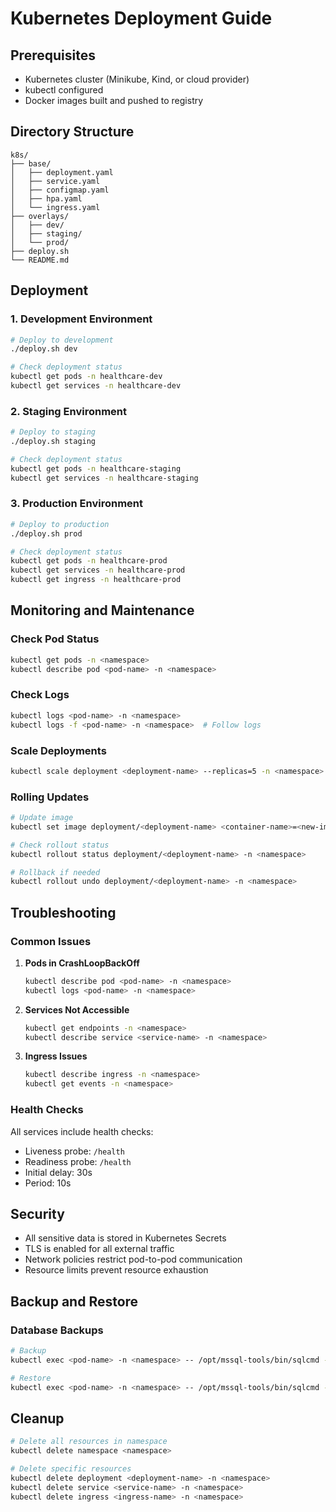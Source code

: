 # Kubernetes Deployment Guide

## Prerequisites

- Kubernetes cluster (Minikube, Kind, or cloud provider)
- kubectl configured
- Docker images built and pushed to registry

## Directory Structure

```
k8s/
├── base/
│   ├── deployment.yaml
│   ├── service.yaml
│   ├── configmap.yaml
│   ├── hpa.yaml
│   └── ingress.yaml
├── overlays/
│   ├── dev/
│   ├── staging/
│   └── prod/
├── deploy.sh
└── README.md
```

## Deployment

### 1. Development Environment

```bash
# Deploy to development
./deploy.sh dev

# Check deployment status
kubectl get pods -n healthcare-dev
kubectl get services -n healthcare-dev
```

### 2. Staging Environment

```bash
# Deploy to staging
./deploy.sh staging

# Check deployment status
kubectl get pods -n healthcare-staging
kubectl get services -n healthcare-staging
```

### 3. Production Environment

```bash
# Deploy to production
./deploy.sh prod

# Check deployment status
kubectl get pods -n healthcare-prod
kubectl get services -n healthcare-prod
kubectl get ingress -n healthcare-prod
```

## Monitoring and Maintenance

### Check Pod Status
```bash
kubectl get pods -n <namespace>
kubectl describe pod <pod-name> -n <namespace>
```

### Check Logs
```bash
kubectl logs <pod-name> -n <namespace>
kubectl logs -f <pod-name> -n <namespace>  # Follow logs
```

### Scale Deployments
```bash
kubectl scale deployment <deployment-name> --replicas=5 -n <namespace>
```

### Rolling Updates
```bash
# Update image
kubectl set image deployment/<deployment-name> <container-name>=<new-image> -n <namespace>

# Check rollout status
kubectl rollout status deployment/<deployment-name> -n <namespace>

# Rollback if needed
kubectl rollout undo deployment/<deployment-name> -n <namespace>
```

## Troubleshooting

### Common Issues

1. **Pods in CrashLoopBackOff**
   ```bash
   kubectl describe pod <pod-name> -n <namespace>
   kubectl logs <pod-name> -n <namespace>
   ```

2. **Services Not Accessible**
   ```bash
   kubectl get endpoints -n <namespace>
   kubectl describe service <service-name> -n <namespace>
   ```

3. **Ingress Issues**
   ```bash
   kubectl describe ingress -n <namespace>
   kubectl get events -n <namespace>
   ```

### Health Checks

All services include health checks:
- Liveness probe: `/health`
- Readiness probe: `/health`
- Initial delay: 30s
- Period: 10s

## Security

- All sensitive data is stored in Kubernetes Secrets
- TLS is enabled for all external traffic
- Network policies restrict pod-to-pod communication
- Resource limits prevent resource exhaustion

## Backup and Restore

### Database Backups
```bash
# Backup
kubectl exec <pod-name> -n <namespace> -- /opt/mssql-tools/bin/sqlcmd -S localhost -U sa -P $SA_PASSWORD -Q "BACKUP DATABASE [DatabaseName] TO DISK = N'/var/opt/mssql/backup/backup.bak'"

# Restore
kubectl exec <pod-name> -n <namespace> -- /opt/mssql-tools/bin/sqlcmd -S localhost -U sa -P $SA_PASSWORD -Q "RESTORE DATABASE [DatabaseName] FROM DISK = N'/var/opt/mssql/backup/backup.bak'"
```

## Cleanup

```bash
# Delete all resources in namespace
kubectl delete namespace <namespace>

# Delete specific resources
kubectl delete deployment <deployment-name> -n <namespace>
kubectl delete service <service-name> -n <namespace>
kubectl delete ingress <ingress-name> -n <namespace>
``` 